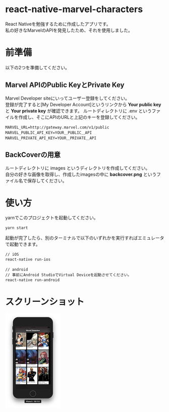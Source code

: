 # react-native-marvel-characters
React Nativeを勉強するために作成したアプリです。  
私の好きなMarvelのAPIを発見したため、それを使用しました。

# 前準備
以下の2つを準備してください。

## Marvel APIのPublic KeyとPrivate Key
Marvel Developer siteにいってユーザー登録をしてください。  
登録が完了すると[My Developer Account]というリンクから **Your public key** と **Your private key** が確認できます。 
ルートディレクトリに .env というファイルを作成し、そこにAPIのURLと上記のキーを登録してください。
```.env
MARVEL_URL=http://gateway.marvel.com/v1/public
MARVEL_PUBLIC_API_KEY=YOUR＿PUBLIC＿API
MARVEL_PRIVATE_API_KEY=YOUR＿PRIVATE＿API
```

## BackCoverの用意
ルートディレクトリに images というディレクトリを作成してください。  
自分の好きな画像を取得し、作成したimagesの中に **backcover.png** というファイル名で保存してください。

# 使い方
yarnでこのプロジェクトを起動してください。
```command
yarn start
```

起動が完了したら、別のターミナルで以下のいずれかを実行すればエミュレータで起動できます。  
```command
// iOS
react-native run-ios

// android
// 事前にAndroid StudioでVirtual Deviceを起動させてください。
react-native run-android
```

# スクリーンショット
<img src="screenshot/top_screen_ios.png" width="175" />  